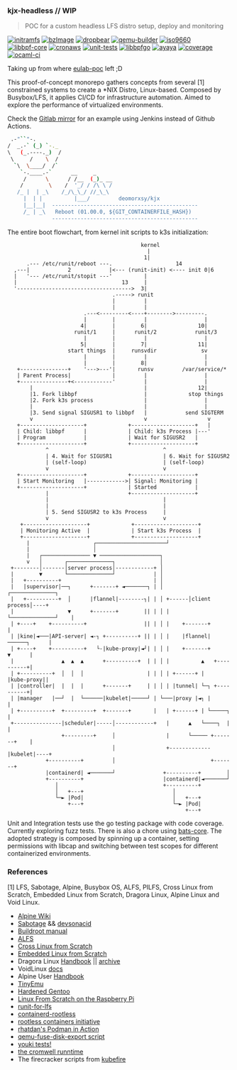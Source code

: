 ### kjx-headless // WIP
> POC for a custom headless LFS distro setup, deploy and monitoring

[![initramfs](https://github.com/deomorxsy/kjx-headless/actions/workflows/initramfs.yml/badge.svg)](https://github.com/deomorxsy/kjx-headless/actions/workflows/initramfs.yml)
[![bzImage](https://github.com/deomorxsy/kjx-headless/actions/workflows/kernel.yml/badge.svg)](https://github.com/deomorxsy/kjx-headless/actions/workflows/kernel.yml)
[![dropbear](https://github.com/deomorxsy/kjx-headless/actions/workflows/dropbear.yml/badge.svg)](https://github.com/deomorxsy/kjx-headless/actions/workflows/dropbear.yml)
[![qemu-builder](https://github.com/deomorxsy/kjx-headless/actions/workflows/qdb.yml/badge.svg)](https://github.com/deomorxsy/kjx-headless/actions/workflows/qdb.yml)
[![iso9660](https://github.com/deomorxsy/kjx-headless/actions/workflows/ci.yml/badge.svg)](https://github.com/deomorxsy/kjx-headless/actions/workflows/ci.yml)
[![libbpf-core](https://github.com/deomorxsy/kjx-headless/actions/workflows/bee.yml/badge.svg)](https://github.com/deomorxsy/kjx-headless/actions/workflows/bee.yml)
[![cronaws](https://github.com/deomorxsy/kjx-headless/actions/workflows/cronaws.yml/badge.svg)](https://github.com/deomorxsy/kjx-headless/actions/workflows/cronaws.yml)
[![unit-tests](https://github.com/deomorxsy/kjx-headless/actions/workflows/unit.yml/badge.svg)](https://github.com/deomorxsy/kjx-headless/actions/workflows/unit.yml)
[![libbpfgo](https://github.com/deomorxsy/kjx-headless/actions/workflows/libbpfgo.yml/badge.svg)](https://github.com/deomorxsy/kjx-headless/actions/workflows/libbpfgo.yml)
[![ayaya](https://github.com/deomorxsy/kjx-headless/actions/workflows/ayaya.yml/badge.svg)](https://github.com/deomorxsy/kjx-headless/actions/workflows/ayaya.yml)
[![coverage](https://github.com/deomorxsy/kjx-headless/actions/workflows/coverage.yml/badge.svg)](https://github.com/deomorxsy/kjx-headless/actions/workflows/coverage.yml)
[![ocaml-ci](https://github.com/deomorxsy/kjx-headless/actions/workflows/ocaml-ci.yml/badge.svg)](https://github.com/deomorxsy/kjx-headless/actions/workflows/ocaml-ci.yml)

Taking up from where [eulab-poc](https://github.com/deomorxsy/eulab-poc) left ;D

This proof-of-concept monorepo gathers concepts from several [1] constrained systems to create a *NIX Distro, Linux-based. Composed by Busybox/LFS, it applies CI/CD for infrastructure automation. Aimed to explore the performance of virtualized environments.

Check the [Gitlab mirror]() for an example using Jenkins instead of Github Actions.


```sh
 .-"``"-.
/  _.-` (_) `-._
\   (_.----._)  /
 \     /    \  /
  `\  \____/  /`
    `-.____.-`      __     _
     /      \      / /__  (_)_ __
    /        \    /  '_/ / /\ \ /
   /_ |  | _\    /_/\_\_/ //_\_\
     |  | |          |___/         deomorxsy/kjx
     |__|__|  ----------------------------------------------
     /_ | _\   Reboot (01.00.0, ${GIT_CONTAINERFILE_HASH})
              ----------------------------------------------
```



The entire boot flowchart, from kernel init scripts to k3s initialization:
```
                                          kernel
                                            |
                                           1|
      .--- /etc/runit/reboot ---.                    14
  ,---|            2            |<--- (runit-init) <---- init 0|6
  |   '--- /etc/runit/stopit ---'          |
  |                                 13     |
  '------------------------------------>  3|
                                 .-----> runit
                                 |         |
                                 |         |
                        .---<---------<----+-------->---------.
                        |        |         |                  |
                       4|        |        6|                10|
                     runit/1     |      runit/2            runit/3
                        |        |         |                  |
                       5|        |        7|                11|
                   start things  |     runsvdir              sv
                        |        |         |                  |
                        |        |        8|                  |
   +---------------+    '--->---'|       runsv         /var/service/*
   | Parent Process|             |         |                  |
   +---------------+<------------'         |                  |
       |                                   |                12|
       |1. Fork libbpf                     |             stop things
       |2. Fork k3s process                |                  |
       |                                   |                  |
       |3. Send signal SIGUSR1 to libbpf   |            send SIGTERM
       v                                   v                   v
   +--------------------+             +--------------------+   |
   | Child: libbpf      |             | Child: k3s Process |---'
   | Program            |             | Wait for SIGUSR2   |
   +--------------------+             +--------------------+
            ^                                    ^
            | 4. Wait for SIGUSR1                | 6. Wait for SIGUSR2
            | (self-loop)                        | (self-loop)
            v                                    v
   +--------------------+             +--------------------+
   | Start Monitoring   |------------>| Signal: Monitoring |
   +--------------------+             | Started            |
            |                         +--------------------+
            |                                    |
            |                                    |
            | 5. Send SIGUSR2 to k3s Process     |
            v                                    v
    +--------------------+             +--------------------+
    | Monitoring Active  |             | Start k3s Process  |
    +--------------------+             +--------------------+
      |                    ┌──────────────────────┘
      |                    │
      |   ┌─────────────── ▼ ───────────────────┐
      v   │       ┌──────────────┐              │
 +--------│-------│server process│------------+ │
 |        ▼       └──────────────┘            | │
 |   +----------+                             | │
 |   |supervisor|──┐      +-------+ ◄───────┐ | │        ┌──────────────┐
 |   +----------+  │      |flannel|--------┐| | │ +------│client process│----+
 |                 ▼      +-------+        || | │ |      └──────────────┘    |
 | +----+    +----------+                  || | │ |    +-------+             |
 | |kine|◄───|API-server| ◄-┐ +----------+ || | │ |    |flannel|──────┐      |
 | +----+    +----------+   └-|kube-proxy|◄┘| | │ |    +-------+      ▼      |
 |               ▲  ▲  ▲      +----------+  | | │ |          ▲   +----------+|
 | +----------+  │  │  │                    | | │ | +------+ |   |kube-proxy||
 | |controller|  |  |  |      +-------+     | | │ | |tunnel| └─┐ +----------+|
 | |manager   |──┘  |  └──────|kubelet|─────┘ | └───|proxy |◄┐ |             |
 | +----------+  +---------+  +-------+       |   | +------+ | └─────┐       |
 +---------------|scheduler|-----│------------+   |      ▲   └────┐  |       |
                 +---------+     │                |      └───── +-------+    |
                                 │                +-------------|kubelet|----+
            +----------+         │                              +-------+
            |containerd| ◄───────┘               +----------+        │
            +----------+                         |containerd|◄───────┘
               │                                 +----------+
               │   +---+                            │
               └─► |Pod|                            │   +---+
                   +---+                            └─► |Pod|
                                                        +---+
```

Unit and Integration tests use the go testing package with code coverage. Currently exploring fuzz tests. There is also a chore using [bats-core](https://bats-core.readthedocs.io/). The adopted strategy is composed by spinning up a container, setting permissions with libcap and switching between test scopes for different containerized environments.


### References

[1] LFS, Sabotage, Alpine, Busybox OS, ALFS, PILFS, Cross Linux from Scratch, Embedded Linux from Scratch, Dragora Linux, Alpine Linux and Void Linux.

- [Alpine Wiki](https://wiki.alpinelinux.org/)
- [Sabotage](https://sabotage-linux.github.io/) && [devsonacid](https://sabotage-linux.neocities.org/blog/)
- [Buildroot manual](https://buildroot.org/downloads/manual/manual.pdf)
- [ALFS](https://www.linuxfromscratch.org/alfs/)
- [Cross Linux from Scratch](https://trac.clfs.org/)
- [Embedded Linux from Scratch](https://bootlin.com/doc/legacy/elfs/embedded_lfs.pdf)
- Dragora Linux [Handbook](http://www.dragora.org/download/web-handbook/) || [archive](https://archive.fo/FQekg)
- VoidLinux [docs](https://docs.voidlinux.org/)
- Alpine User [Handbook](https://docs.alpinelinux.org/user-handbook/0.1a/index.html)
- [TinyEmu](https://bellard.org/tinyemu/readme.txt)
- [Hardened Gentoo](https://wiki.gentoo.org/wiki/Project:Hardened)
- [Linux From Scratch on the Raspberry Pi](https://intestinate.com/pilfs/about.html)
- [runit-for-lfs](https://github.com/inthecloud247/runit-for-lfs)
- [containerd-rootless](https://github.com/containerd/nerdctl/blob/main/extras/rootless/containerd-rootless.sh)
- [rootless containers initiative](https://rootlesscontaine.rs/)
- [rhatdan's Podman in Action](https://www.manning.com/books/podman-in-action)
- [qemu-fuse-disk-export script](https://gitlab.com/hreitz/qemu-scripts/-/blob/main/qemu-fuse-disk-export.py)
- [youki tests!](https://github.com/containers/youki/blob/main/tests/k8s/Dockerfile)
- [the cromwell runntime](https://github.com/guni1192/cromwell)
- The firecracker scripts from [kubefire](https://github.com/innobead/kubefire)
